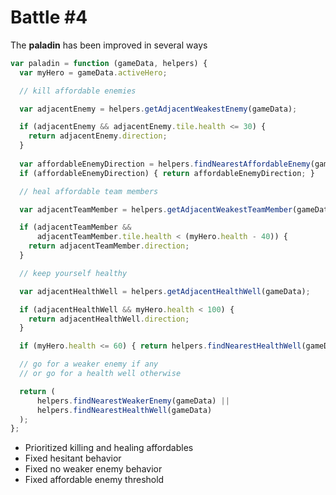 Battle #4
=========

The **paladin** has been improved in several ways

```js
var paladin = function (gameData, helpers) {
  var myHero = gameData.activeHero;

  // kill affordable enemies

  var adjacentEnemy = helpers.getAdjacentWeakestEnemy(gameData);

  if (adjacentEnemy && adjacentEnemy.tile.health <= 30) {
    return adjacentEnemy.direction;
  }
  
  var affordableEnemyDirection = helpers.findNearestAffordableEnemy(gameData);
  if (affordableEnemyDirection) { return affordableEnemyDirection; }

  // heal affordable team members

  var adjacentTeamMember = helpers.getAdjacentWeakestTeamMember(gameData);

  if (adjacentTeamMember &&
      adjacentTeamMember.tile.health < (myHero.health - 40)) {
    return adjacentTeamMember.direction;
  }

  // keep yourself healthy

  var adjacentHealthWell = helpers.getAdjacentHealthWell(gameData);

  if (adjacentHealthWell && myHero.health < 100) {
    return adjacentHealthWell.direction;
  }

  if (myHero.health <= 60) { return helpers.findNearestHealthWell(gameData); }

  // go for a weaker enemy if any
  // or go for a health well otherwise

  return (
      helpers.findNearestWeakerEnemy(gameData) ||
      helpers.findNearestHealthWell(gameData)
  );
};
```

*   Prioritized killing and healing affordables
*   Fixed hesitant behavior
*   Fixed no weaker enemy behavior
*   Fixed affordable enemy threshold
